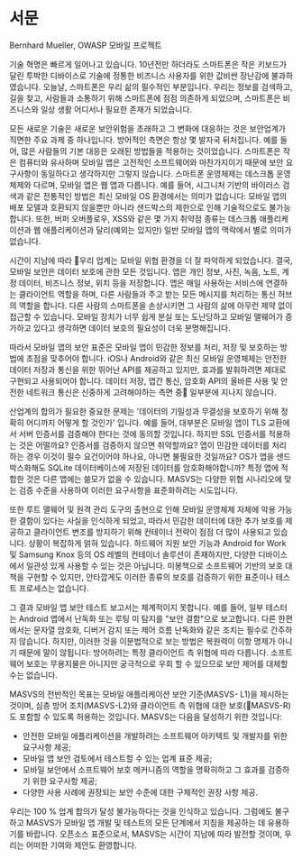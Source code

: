 # 서문

Bernhard Mueller, OWASP 모바일 프로젝트

기술 혁명은 빠르게 일어나고 있습니다. 10년전만 하더라도 스마트폰은 작은 키보드가 달린 투박한 디바이스로 기술에 정통한 비즈니스 사용자를 위한 값비싼 장난감에 불과하였습니다. 오늘날, 스마트폰은 우리 삶의 필수적인 부분입니다. 우리는 정보를 검색하고, 길을 찾고, 사람들과 소통하기 위해 스마트폰에 점점 의존하게 되었으며, 스마트폰은 비즈니스와 일상 생활 어디서나 필요한 존재가 되었습니다.

모든 새로운 기술은 새로운 보안위험을 초래하고 그 변화에 대응하는 것은 보안업계가 직면한 주요 과제 중 하나입니다. 방어적인 측면은 항상 몇 발자국 뒤처집니다. 예를 들어, 많은 사람들의 기본 대응은 오래된 방법들을 적용하는 것이었습니다. 스마트폰은 작은 컴퓨터와 유사하며 모바일 앱은 고전적인 소프트웨어와 마찬가지이기 때문에 보안 요구사항이 동일하다고 생각하지만 그렇지 않습니다. 스마트폰 운영체제는 데스크톱 운영체제와 다르며, 모바일 앱은 웹 앱과 다릅니다. 예를 들어, 시그니처 기반의 바이러스 검색과 같은 전통적인 방법은 최신 모바일 OS 환경에서는 의미가 없습니다: 모바일 앱의 배포 모델과 호환되지 않을뿐만 아니라 샌드박스의 제한으로 인해 기술적으로도 불가능합니다. 또한, 버퍼 오버플로우, XSS와 같은 몇 가지 취약점 종류는 데스크톱 애플리케이션과 웹 애플리케이션과 달리(예외는 있지만) 일반 모바일 앱의 맥락에서 별로 의미가 없습니다.

시간이 지남에 따라 우리 업계는 모바일 위협 환경을 더 잘 파악하게 되었습니다. 결국, 모바일 보안은 데이터 보호에 관한 모든 것입니다. 앱은 개인 정보, 사진, 녹음, 노트, 계정 데이터, 비즈니스 정보, 위치 등을 저장합니다. 앱은 매일 사용하는 서비스에 연결하는 클라이언트 역할을 하며, 다른 사람들과 주고 받는 모든 메시지를 처리하는 통신 허브의 역할을 합니다. 다른 사람의 스마트폰을 손상시키면 그 사람의 삶에 아무런 제약 없이 접근할 수 있습니다. 모바일 장치가 너무 쉽게 분실 또는 도난당하고 모바일 맬웨어가 증가하고 있다고 생각하면 데이터 보호의 필요성이 더욱 분명해집니다.

따라서 모바일 앱의 보안 표준은 모바일 앱이 민감한 정보를 처리, 저장 및 보호하는 방법에 초점을 맞추어야 합니다. iOS나 Android와 같은 최신 모바일 운영체제는 안전한 데이터 저장과 통신을 위한 뛰어난 API를 제공하고 있지만, 효과를 발휘하려면 제대로 구현되고 사용되어야 합니다. 데이터 저장, 앱간 통신, 암호화 API의 올바른 사용 및 안전한 네트워크 통신은 신중하게 고려해야하는 측면 중 일부분에 지나지 않습니다.

산업계의 합의가 필요한 중요한 문제는 '데이터의 기밀성과 무결성을 보호하기 위해 정확히 어디까지 어떻게 할 것인가' 입니다. 예를 들어, 대부분은 모바일 앱이 TLS 교환에서 서버 인증서를 검증해야 한다는 것에 동의할 것입니다. 하지만 SSL 인증서를 적용하는 것은 어떨까요? 인증서를 검증하지 않으면 취약할까요? 앱이 민감한 데이터를 처리하는 경우 이것이 필수 요건이어야 하나요, 아니면 불필요한 것일까요? OS가 앱을 샌드박스화해도 SQLite 데이터베이스에 저장된 데이터를 암호화해야합니까? 특정 앱에 적합한 것은 다른 앱에는 쓺모가 없을 수 있습니다. MASVS는 다양한 위협 시나리오에 맞는 검증 수준을 사용하여 이러한 요구사항을 표준화하려는 시도입니다.

또한 루트 맬웨어 및 원격 관리 도구의 출현으로 인해 모바일 운영체제 자체에 악용 가능한 결함이 있다는 사실을 인식하게 되었고, 따라서 민감한 데이터에 대한 추가 보호를 제공하고 클라이언트 변조를 방지하기 위해 컨테이너 전략이 점점 더 많이 사용되고 있습니다. 상황이 복잡하게 얽혀 있습니다. 하드웨어 지원 보안 기능과 Android for Work 및 Samsung Knox 등의 OS 레벨의 컨테이너 솔루션이 존재하지만, 다양한 디바이스에서 일관성 있게 사용할 수 있는 것은 아닙니다. 미봉책으로 소프트웨어 기반의 보호 대책을 구현할 수 있지만, 안타깝게도 이러한 종류의 보호를 검증하기 위한 표준이나 테스트 프로세스는 없습니다.

그 결과 모바일 앱 보안 테스트 보고서는 체계적이지 못합니다. 예를 들어, 일부 테스터는 Android 앱에서 난독화 또는 루팅 미 탐지를 "보안 결함"으로 보고합니다. 다른 한편에서는 문자열 암호화, 디버거 감지 또는 제어 흐름 난독화와 같은 조치는 필수로 간주하지 않습니다. 하지만, 이러한 것을 이분법적으로 보는 방법은 복원력이 이항 명제가 아니기 때문에 말이 않됩니다: 방어하려는 특정 클라이언트 측 위협에 따라 다릅니다. 소프트웨어 보호는 무용지물은 아니지만 궁극적으로 우회 할 수 있으므로 보안 제어를 대체할 수는 없습니다.

MASVS의 전반적인 목표는 모바일 애플리케이션 보안 기준(MASVS- L1)을 제시하는 것이며, 심층 방어 조치(MASVS-L2)와 클라이언트 측 위협에 대한 보호(MASVS-R)도 포함할 수 있도록 허용하는 것입니다. MASVS는 다음을 달성하기 위한 것입니다:

- 안전한 모바일 애플리케이션을 개발하려는 소프트웨어 아키텍트 및 개발자를 위한 요구사항 제공;
- 모바일 앱 보안 검토에서 테스트할 수 있는 업계 표준 제공;
- 모바일 보안에서 소프트웨어 보호 메커니즘의 역할을 명확히하고 그 효과를 검증하기 위한 요구사항 제공;
- 다양한 사용 사례에 권장되는 보안 수준에 대한 구체적인 권장 사항 제공.

우리는 100 % 업계 합의가 달성 불가능하다는 것을 인식하고 있습니다. 그럼에도 불구하고 MASVS가 모바일 앱 개발 및 테스트의 모든 단계에서 지침을 제공하는 데 유용하기를 바랍니다. 오픈소스 표준으로서, MASVS는 시간이 지남에 따라 발전할 것이며, 우리는 어떠한 기여와 제안도 환영합니다.

